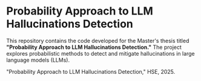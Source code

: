# Probability Approach to LLM Hallucinations Detection

This repository contains the code developed for the Master's thesis titled **"Probability Approach to LLM Hallucinations Detection."** The project explores probabilistic methods to detect and mitigate hallucinations in large language models (LLMs).

"Probability Approach to LLM Hallucinations Detection," HSE, 2025.